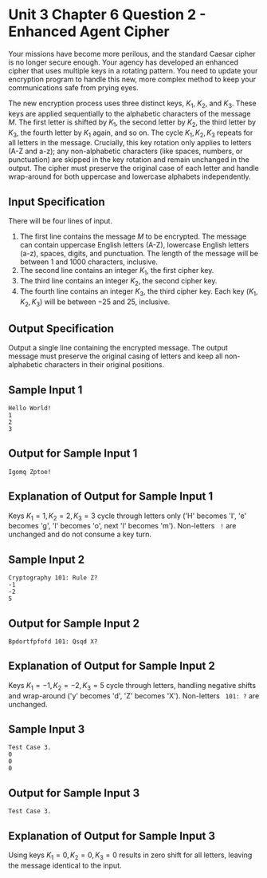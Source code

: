 # Unit 3 Chapter 6 Question 2 - Enhanced Agent Cipher

Your missions have become more perilous, and the standard Caesar cipher is no longer secure enough. Your agency has developed an enhanced cipher that uses multiple keys in a rotating pattern. You need to update your encryption program to handle this new, more complex method to keep your communications safe from prying eyes.

The new encryption process uses three distinct keys, $K_1$, $K_2$, and $K_3$. These keys are applied sequentially to the alphabetic characters of the message $M$. The first letter is shifted by $K_1$, the second letter by $K_2$, the third letter by $K_3$, the fourth letter by $K_1$ again, and so on. The cycle $K_1, K_2, K_3$ repeats for all letters in the message. Crucially, this key rotation only applies to letters (A-Z and a-z); any non-alphabetic characters (like spaces, numbers, or punctuation) are skipped in the key rotation and remain unchanged in the output. The cipher must preserve the original case of each letter and handle wrap-around for both uppercase and lowercase alphabets independently.

## Input Specification
There will be four lines of input.
1.  The first line contains the message $M$ to be encrypted. The message can contain uppercase English letters (A-Z), lowercase English letters (a-z), spaces, digits, and punctuation. The length of the message will be between 1 and 1000 characters, inclusive.
2.  The second line contains an integer $K_1$, the first cipher key.
3.  The third line contains an integer $K_2$, the second cipher key.
4.  The fourth line contains an integer $K_3$, the third cipher key.
Each key ($K_1, K_2, K_3$) will be between $-25$ and $25$, inclusive.

## Output Specification
Output a single line containing the encrypted message. The output message must preserve the original casing of letters and keep all non-alphabetic characters in their original positions.

## Sample Input 1
```
Hello World!
1
2
3
```

## Output for Sample Input 1
```
Igomq Zptoe!
```

## Explanation of Output for Sample Input 1
Keys $K_1=1, K_2=2, K_3=3$ cycle through letters only ('H' becomes 'I', 'e' becomes 'g', 'l' becomes 'o', next 'l' becomes 'm'). Non-letters ` !` are unchanged and do not consume a key turn.

## Sample Input 2
```
Cryptography 101: Rule Z?
-1
-2
5
```

## Output for Sample Input 2
```
Bpdortfpfofd 101: Qsqd X?
```

## Explanation of Output for Sample Input 2
Keys $K_1=-1, K_2=-2, K_3=5$ cycle through letters, handling negative shifts and wrap-around ('y' becomes 'd', 'Z' becomes 'X'). Non-letters ` 101: ?` are unchanged.

## Sample Input 3
```
Test Case 3.
0
0
0
```

## Output for Sample Input 3
```
Test Case 3.
```

## Explanation of Output for Sample Input 3
Using keys $K_1=0, K_2=0, K_3=0$ results in zero shift for all letters, leaving the message identical to the input.